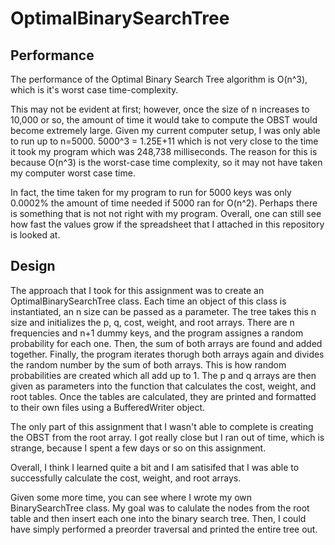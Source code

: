 # OptimalBinarySearchTree

## Performance

The performance of the Optimal Binary Search Tree algorithm is O(n^3), which is it's worst case time-complexity.

This may not be evident at first; however, once the size of n increases to 10,000 or so, the amount of time it would take to compute the OBST would become extremely large. Given my current computer setup, I was only able to run up to n=5000. 5000^3 = 1.25E+11 which is not very close to the time it took my program which was 248,738 milliseconds. The reason for this is because O(n^3) is the worst-case time complexity, so it may not have taken my computer worst case time.

In fact, the time taken for my program to run for 5000 keys was only 0.0002% the amount of time needed if 5000 ran for O(n^2). Perhaps there is something that is not not right with my program. Overall, one can still see how fast the values grow if the spreadsheet that I attached in this repository is looked at.

## Design

The approach that I took for this assignment was to create an OptimalBinarySearchTree class. Each time an object of this class is instantiated, an n size can be passed as a parameter. The tree takes this n size and initializes the p, q, cost, weight, and root arrays. There are n frequencies and n+1 dummy keys, and the program assignes a random probability for each one. Then, the sum of both arrays are found and added together. Finally, the program iterates thorugh both arrays again and divides the random number by the sum of both arrays. This is how random probabilities are created which all add up to 1. The p and q arrays are then given as parameters into the function that calculates the cost, weight, and root tables. Once the tables are calculated, they are printed and formatted to their own files using a BufferedWriter object.

The only part of this assignment that I wasn't able to complete is creating the OBST from the root array. I got really close but I ran out of time, which is strange, because I spent a few days or so on this assignment.

Overall, I think I learned quite a bit and I am satisifed that I was able to successfully calculate the cost, weight, and root arrays.

Given some more time, you can see where I wrote my own BinarySearchTree class. My goal was to calulate the nodes from the root table and then insert each one into the binary search tree. Then, I could have simply performed a preorder traversal and printed the entire tree out.
